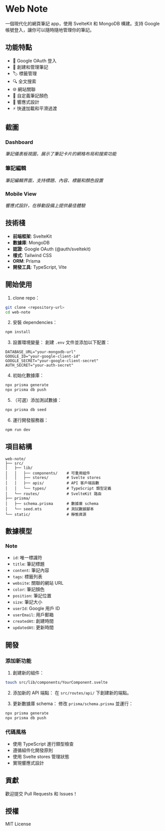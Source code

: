 # Web Note

一個現代化的網頁筆記 app，使用 SvelteKit 和 MongoDB 構建。支持 Google 帳號登入，讓你可以隨時隨地管理你的筆記。

## 功能特點

- 🔐 Google OAuth 登入
- 📝 創建和管理筆記
- 🏷️ 標籤管理
- 🔍 全文搜索
- 🌐 網站關聯
- 🎨 自定義筆記顏色
- 📱 響應式設計
- ⚡ 快速加載和平滑過渡

## 截圖

### Dashboard
*筆記儀表板視圖，展示了筆記卡片的網格布局和搜索功能*

### 筆記編輯
*筆記編輯界面，支持標題、內容、標籤和顏色設置*

### Mobile View
*響應式設計，在移動設備上提供最佳體驗*

## 技術棧

- **前端框架**: SvelteKit
- **數據庫**: MongoDB
- **認證**: Google OAuth (@auth/sveltekit)
- **樣式**: Tailwind CSS
- **ORM**: Prisma
- **開發工具**: TypeScript, Vite

## 開始使用

1. clone repo：
```bash
git clone <repository-url>
cd web-note
```

2. 安裝 dependencies：
```bash
npm install
```

3. 設置環境變量：
創建 `.env` 文件並添加以下配置：
```env
DATABASE_URL="your-mongodb-url"
GOOGLE_ID="your-google-client-id"
GOOGLE_SECRET="your-google-client-secret"
AUTH_SECRET="your-auth-secret"
```

4. 初始化數據庫：
```bash
npx prisma generate
npx prisma db push
```

5. （可選）添加測試數據：
```bash
npx prisma db seed
```

6. 運行開發服務器：
```bash
npm run dev
```

## 項目結構

```
web-note/
├── src/
│   ├── lib/
│   │   ├── components/    # 可重用組件
│   │   ├── stores/        # Svelte stores
│   │   ├── apis/          # API 客戶端函數
│   │   └── types/         # TypeScript 類型定義
│   └── routes/            # SvelteKit 路由
├── prisma/
│   ├── schema.prisma      # 數據庫 schema
│   └── seed.mts           # 測試數據腳本
└── static/                # 靜態資源
```

## 數據模型

### Note
- `id`: 唯一標識符
- `title`: 筆記標題
- `content`: 筆記內容
- `tags`: 標籤列表
- `website`: 關聯的網站 URL
- `color`: 筆記顏色
- `position`: 筆記位置
- `size`: 筆記大小
- `userId`: Google 用戶 ID
- `userEmail`: 用戶郵箱
- `createdAt`: 創建時間
- `updatedAt`: 更新時間

## 開發

### 添加新功能

1. 創建新的組件：
```bash
touch src/lib/components/YourComponent.svelte
```

2. 添加新的 API 端點：
在 `src/routes/api/` 下創建新的端點。

3. 更新數據庫 schema：
修改 `prisma/schema.prisma` 並運行：
```bash
npx prisma generate
npx prisma db push
```

### 代碼風格

- 使用 TypeScript 進行類型檢查
- 遵循組件化開發原則
- 使用 Svelte stores 管理狀態
- 實現響應式設計

## 貢獻

歡迎提交 Pull Requests 和 Issues！

## 授權

MIT License
